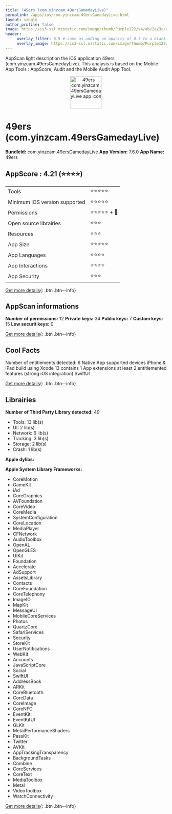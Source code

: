 ```yaml
---
title: "49ers (com.yinzcam.49ersGamedayLive)"
permalink: /apps/ios/com.yinzcam.49ersGamedayLive.html
layout: single
author_profile: false
image: https://is3-ssl.mzstatic.com/image/thumb/Purple122/v4/ab/2e/3c/ab2e3cf2-1b04-6006-86eb-6dab3c2679a4/AppIcon-1x_U007emarketing-0-7-0-85-220.png/512x512bb.jpg
header: 
     overlay_filter: 0.5 # same as adding an opacity of 0.5 to a black background
     overlay_image: https://is3-ssl.mzstatic.com/image/thumb/Purple122/v4/ab/2e/3c/ab2e3cf2-1b04-6006-86eb-6dab3c2679a4/AppIcon-1x_U007emarketing-0-7-0-85-220.png/512x512bb.jpg
---
```

AppScan light description the iOS application 49ers (com.yinzcam.49ersGamedayLive). This analysis is based on the Mobile App Tools : AppScore, Audit and the Mobile Audit App Tool.

  
  
<div style="text-align: center;"><img src="https://is3-ssl.mzstatic.com/image/thumb/Purple122/v4/ab/2e/3c/ab2e3cf2-1b04-6006-86eb-6dab3c2679a4/AppIcon-1x_U007emarketing-0-7-0-85-220.png/512x512bb.jpg" width="100" height="100" alt="49ers com.yinzcam.49ersGamedayLive app icon"></div>  
  
# 49ers (com.yinzcam.49ersGamedayLive)

**BundleId:** com.yinzcam.49ersGamedayLive
**App Version:** 7.6.0
**App Name:** 49ers


## AppScore : 4.21 (⭐️⭐️⭐️⭐️) 

<table>
<tr><td> Tools </td><td> ⭐️⭐️⭐️⭐️⭐️ </td></tr>
<tr><td> Minimum iOS version supported </td><td> ⭐️⭐️⭐️⭐️⭐️ </td></tr>
<tr><td> Permissions </td><td> ⭐️⭐️⭐️⭐️⭐️ + 🌟 </td></tr>
<tr><td> Open source librairies </td><td> ⭐️⭐️⭐️ </td></tr>
<tr><td> Resources </td><td> ⭐️⭐️⭐️ </td></tr>
<tr><td> App Size </td><td> ⭐️⭐️⭐️⭐️⭐️ </td></tr>
<tr><td> App Languages </td><td> ⭐️⭐️⭐️⭐️ </td></tr>
<tr><td> App Interactions </td><td> ⭐️⭐️⭐️⭐️ </td></tr>
<tr><td> App Security </td><td> ⭐️⭐️⭐️ </td></tr>
</table>

[Get more details](/pricing.html){: .btn .btn--info}  
  
## AppScan informations 

**Number of permissions:** 12
**Private keys:** 34
**Public keys:** 7
**Custom keys:** 15
**Low securit keys:** 0
  
[Get more details](/pricing.html){: .btn .btn--info}

## Cool Facts

Number of entitlements detected: 6
Native App
supported devices iPhone & iPad
build using Xcode 13
contains 1 App extensions
at least 2 entitlemented features (strong iOS integration)
SwiftUI
  
[Get more details](/pricing.html){: .btn .btn--info}

## Librairies 
**Number of Third Party Library detected:** 49
- Tools: 13 lib(s)
- UI: 2 lib(s)
- Network: 6 lib(s)
- Tracking: 3 lib(s)
- Storage: 2 lib(s)
- Crash: 1 lib(s)

**Apple dylibs:**


**Apple System Library Frameworks:**
- CoreMotion
- GameKit
- iAd
- CoreGraphics
- AVFoundation
- CoreVideo
- CoreMedia
- SystemConfiguration
- CoreLocation
- MediaPlayer
- CFNetwork
- AudioToolbox
- OpenAL
- OpenGLES
- UIKit
- Foundation
- Accelerate
- AdSupport
- AssetsLibrary
- Contacts
- CoreFoundation
- CoreTelephony
- ImageIO
- MapKit
- MessageUI
- MobileCoreServices
- Photos
- QuartzCore
- SafariServices
- Security
- StoreKit
- UserNotifications
- WebKit
- Accounts
- JavaScriptCore
- Social
- SwiftUI
- AddressBook
- ARKit
- CoreBluetooth
- CoreData
- CoreImage
- CoreNFC
- EventKit
- EventKitUI
- GLKit
- MetalPerformanceShaders
- PassKit
- Twitter
- AVKit
- AppTrackingTransparency
- BackgroundTasks
- Combine
- CoreServices
- CoreText
- MediaToolbox
- Metal
- VideoToolbox
- WatchConnectivity


  
[Get more details](/pricing.html){: .btn .btn--info}

